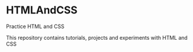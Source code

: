 # HTMLAndCSS
Practice HTML and CSS

This repository contains tutorials, projects and experiments with HTML and CSS
